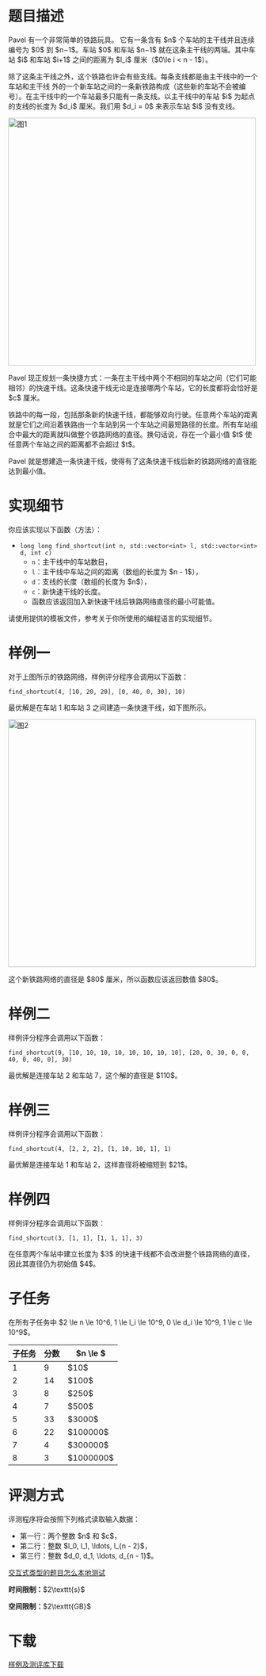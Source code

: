 # 题目描述

<p>Pavel 有一个非常简单的铁路玩具。 它有一条含有 $n$ 个车站的主干线并且连续编号为 $0$ 到 $n−1$。车站 $0$ 和车站 $n−1$ 就在这条主干线的两端。其中车站 $i$ 和车站 $i+1$ 之间的距离为 $l_i$ 厘米（$0\le i &lt; n - 1$）。</p>
<p>除了这条主干线之外，这个铁路也许会有些支线。每条支线都是由主干线中的一个车站和主干线 外的一个新车站之间的一条新铁路构成（这些新的车站不会被编号）。在主干线中的一个车站最多只能有一条支线。以主干线中的车站 $i$ 为起点的支线的长度为 $d_i$ 厘米。我们用 $d_i = 0$ 来表示车站 $i$ 没有支线。</p>
<p><img class="img-responsive center-block" src="/source/uoj/237/img/aHR0cDovL2ltZy51b2ouYWMvcHJvYmxlbS8yMzcvc2FtcGxlMS5wbmc=.png" alt="图1" style="width:500px;"/></p>
<p>Pavel 现正规划一条快捷方式：一条在主干线中两个不相同的车站之间（它们可能相邻）的快速干线。这条快速干线无论是连接哪两个车站，它的长度都将会恰好是 $c$ 厘米。</p>
<p>铁路中的每一段，包括那条新的快速干线，都能够双向行驶。任意两个车站的距离就是它们之间沿着铁路由一个车站到另一个车站之间最短路径的长度。所有车站组合中最大的距离就叫做整个铁路网络的直径。换句话说，存在一个最小值 $t$ 使任意两个车站之间的距离都不会超过 $t$。</p>
<p>Pavel 就是想建造一条快速干线，使得有了这条快速干线后新的铁路网络的直径能达到最小值。</p>

# 实现细节


<p>你应该实现以下函数（方法）：</p>
<ul><li><code>long long find_shortcut(int n, std::vector&lt;int&gt; l, std::vector&lt;int&gt; d, int c)</code><ul><li><code>n</code>：主干线中的车站数目，</li>
<li><code>l</code>：主干线中车站之间的距离（数组的长度为 $n - 1$），</li>
<li><code>d</code>：支线的长度（数组的长度为 $n$），</li>
<li><code>c</code>：新快速干线的长度。</li>
<li>函数应该返回加入新快速干线后铁路网络直径的最小可能值。</li>
</ul></li>
</ul><p>请使用提供的模板文件，参考关于你所使用的编程语言的实现细节。</p>

# 样例一


<p>对于上图所示的铁路网络，样例评分程序会调用以下函数：</p>
<p><code>find_shortcut(4, [10, 20, 20], [0, 40, 0, 30], 10)</code></p>
<p>最优解是在车站 1 和车站 3 之间建造一条快速干线，如下图所示。</p>
<p><img class="img-responsive center-block" src="/source/uoj/237/img/aHR0cDovL2ltZy51b2ouYWMvcHJvYmxlbS8yMzcvc2FtcGxlMi5wbmc=.png" alt="图2" style="width:500px;"/></p>
<p>这个新铁路网络的直径是 $80$ 厘米，所以函数应该返回数值 $80$。</p>

# 样例二


<p>样例评分程序会调用以下函数：</p>
<p><code>find_shortcut(9, [10, 10, 10, 10, 10, 10, 10, 10], [20, 0, 30, 0, 0, 40, 0, 40, 0], 30)</code></p>
<p>最优解是连接车站 2 和车站 7，这个解的直径是 $110$。</p>

# 样例三


<p>样例评分程序会调用以下函数：</p>
<p><code>find_shortcut(4, [2, 2, 2], [1, 10, 10, 1], 1)</code></p>
<p>最优解是连接车站 1 和车站 2，这样直径将被缩短到 $21$。</p>

# 样例四


<p>样例评分程序会调用以下函数：</p>
<p><code>find_shortcut(3, [1, 1], [1, 1, 1], 3)</code></p>
<p>在任意两个车站中建立长度为 $3$ 的快速干线都不会改进整个铁路网络的直径，因此其直径仍为初始值 $4$。</p>

# 子任务


<p>在所有子任务中 $2 \le n \le 10^6, 1 \le l_i \le 10^9, 0 \le d_i \le 10^9, 1 \le c \le 10^9$。</p>
<div class="table-responsive">
<table class="table table-bordered table-text-center table-vertical-middle"><thead><tr><th>子任务</th>
<th>分数</th>
<th>$n \le $</th>
</tr></thead><tbody><tr><td>1</td><td>9</td><td>$10$</td></tr><tr><td>2</td><td>14</td><td>$100$</td></tr><tr><td>3</td><td>8</td><td>$250$</td></tr><tr><td>4</td><td>7</td><td>$500$</td></tr><tr><td>5</td><td>33</td><td>$3000$</td></tr><tr><td>6</td><td>22</td><td>$100000$</td></tr><tr><td>7</td><td>4</td><td>$300000$</td></tr><tr><td>8</td><td>3</td><td>$1000000$</td></tr></tbody></table></div>



# 评测方式


<p>评测程序将会按照下列格式读取输入数据：</p>
<ul><li>第一行：两个整数 $n$ 和 $c$，</li>
<li>第二行：整数 $l_0, l_1, \ldots, l_{n - 2}$，</li>
<li>第三行：整数 $d_0, d_1, \ldots, d_{n - 1}$。</li>
</ul><p><a href="/faq">交互式类型的题目怎么本地测试</a></p>
<p><strong>时间限制：</strong>$2\texttt{s}$</p>
<p><strong>空间限制：</strong>$2\texttt{GB}$</p>

# 下载


<p><a href="/download.php?type=problem&amp;id=237">样例及测评库下载</a></p>

